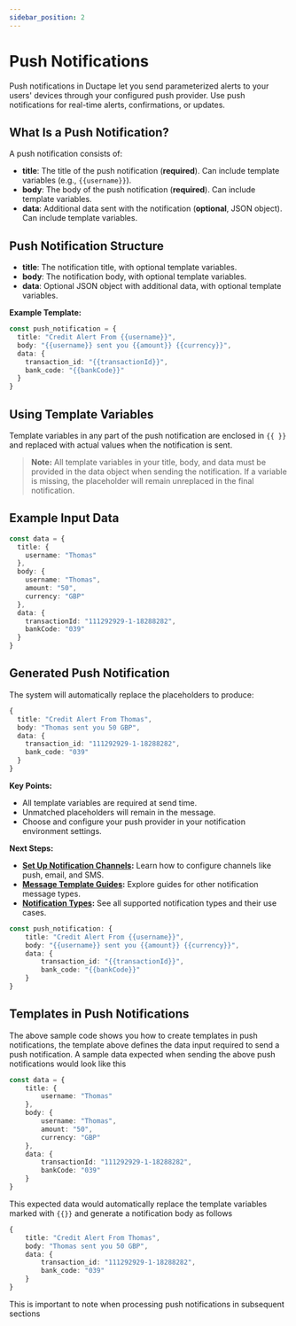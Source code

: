 ```yaml
---
sidebar_position: 2
---
```


# Push Notifications

Push notifications in Ductape let you send parameterized alerts to your users' devices through your configured push provider. Use push notifications for real-time alerts, confirmations, or updates.

## What Is a Push Notification?
A push notification consists of:
- **title**: The title of the push notification (**required**). Can include template variables (e.g., `{{username}}`).
- **body**: The body of the push notification (**required**). Can include template variables.
- **data**: Additional data sent with the notification (**optional**, JSON object). Can include template variables.

## Push Notification Structure
- **title**: The notification title, with optional template variables.
- **body**: The notification body, with optional template variables.
- **data**: Optional JSON object with additional data, with optional template variables.

**Example Template:**
```typescript
const push_notification = {
  title: "Credit Alert From {{username}}",
  body: "{{username}} sent you {{amount}} {{currency}}",
  data: {
    transaction_id: "{{transactionId}}",
    bank_code: "{{bankCode}}"
  }
}
```

## Using Template Variables
Template variables in any part of the push notification are enclosed in `{{ }}` and replaced with actual values when the notification is sent.

> **Note:** All template variables in your title, body, and data must be provided in the data object when sending the notification. If a variable is missing, the placeholder will remain unreplaced in the final notification.

## Example Input Data
```typescript
const data = {
  title: {
    username: "Thomas"
  },
  body: {
    username: "Thomas",
    amount: "50",
    currency: "GBP"
  },
  data: {
    transactionId: "111292929-1-18288282",
    bankCode: "039"
  }
}
```

## Generated Push Notification
The system will automatically replace the placeholders to produce:

```typescript
{
  title: "Credit Alert From Thomas",
  body: "Thomas sent you 50 GBP",
  data: {
    transaction_id: "111292929-1-18288282",
    bank_code: "039"
  }
}
```

**Key Points:**
- All template variables are required at send time.
- Unmatched placeholders will remain in the message.
- Choose and configure your push provider in your notification environment settings.

**Next Steps:**
- **[Set Up Notification Channels](../setting-up.md):** Learn how to configure channels like push, email, and SMS.
- **[Message Template Guides](./):** Explore guides for other notification message types.
- **[Notification Types](../notifications.md):** See all supported notification types and their use cases.


``` typescript
const push_notification: {
    title: "Credit Alert From {{username}}",
    body: "{{username}} sent you {{amount}} {{currency}}",
    data: {
        transaction_id: "{{transactionId}}",
        bank_code: "{{bankCode}}"
    }
}
```

## Templates in Push Notifications

The above sample code shows you how to create templates in push notifications, the template above defines the data input required to send a push notification. A sample data expected when sending the above push notifications would look like this

```typescript
const data = {
    title: {
        username: "Thomas"
    },
    body: {
        username: "Thomas",
        amount: "50",
        currency: "GBP"
    },
    data: {
        transactionId: "111292929-1-18288282",
        bankCode: "039"
    }
}
```

This expected data would automatically replace the template variables marked with `{{}}` and generate a notification body as follows

```typescript
{
    title: "Credit Alert From Thomas",
    body: "Thomas sent you 50 GBP",
    data: {
        transaction_id: "111292929-1-18288282",
        bank_code: "039"
    }
}
```

This is important to note when processing push notifications in subsequent sections